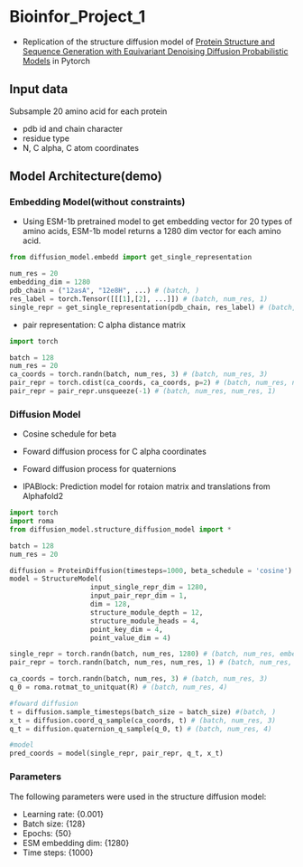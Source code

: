 # Bioinfor_Project_1
- Replication of the structure diffusion model of [Protein Structure and Sequence Generation with Equivariant Denoising Diffusion Probabilistic Models](https://arxiv.org/abs/2205.15019) in Pytorch

## Input data
Subsample 20 amino acid for each protein
- pdb id and chain character 
- residue type
- N, C alpha, C atom coordinates


## Model Architecture(demo)
### Embedding Model(without constraints)
- Using ESM-1b pretrained model to get embedding vector for 20 types of amino acids, ESM-1b model returns a 1280 dim vector for each amino acid.
```python
from diffusion_model.embedd import get_single_representation

num_res = 20
embedding_dim = 1280
pdb_chain = ("12asA", "12e8H", ...) # (batch, )
res_label = torch.Tensor([[[1],[2], ...]]) # (batch, num_res, 1)
single_repr = get_single_representation(pdb_chain, res_label) # (batch, num_res, embedding_dim)
```
- pair representation: C alpha distance matrix
```python
import torch

batch = 128
num_res = 20
ca_coords = torch.randn(batch, num_res, 3) # (batch, num_res, 3)
pair_repr = torch.cdist(ca_coords, ca_coords, p=2) # (batch, num_res, num_res)
pair_repr = pair_repr.unsqueeze(-1) # (batch, num_res, num_res, 1)
```
### Diffusion Model
- Cosine schedule for beta

- Foward diffusion process for C alpha coordinates

- Foward diffusion process for quaternions

- IPABlock: Prediction model for rotaion matrix and translations from Alphafold2
```python
import torch
import roma
from diffusion_model.structure_diffusion_model import *

batch = 128
num_res = 20

diffusion = ProteinDiffusion(timesteps=1000, beta_schedule = 'cosine')
model = StructureModel(
                    input_single_repr_dim = 1280, 
                    input_pair_repr_dim = 1, 
                    dim = 128, 
                    structure_module_depth = 12, 
                    structure_module_heads = 4, 
                    point_key_dim = 4, 
                    point_value_dim = 4)

single_repr = torch.randn(batch, num_res, 1280) # (batch, num_res, embedding_dim)
pair_repr = torch.randn(batch, num_res, num_res, 1) # (batch, num_res, num_res, 1)

ca_coords = torch.randn(batch, num_res, 3) # (batch, num_res, 3)
q_0 = roma.rotmat_to_unitquat(R) # (batch, num_res, 4)

#foward diffusion
t = diffusion.sample_timesteps(batch_size = batch_size) #(batch, )
x_t = diffusion.coord_q_sample(ca_coords, t) # (batch, num_res, 3)
q_t = diffusion.quaternion_q_sample(q_0, t) # (batch, num_res, 4)

#model
pred_coords = model(single_repr, pair_repr, q_t, x_t)
```

### Parameters
The following parameters were used in the structure diffusion model:
- Learning rate: {0.001}
- Batch size: {128}
- Epochs: {50}
- ESM embedding dim: {1280}
- Time steps: {1000}
